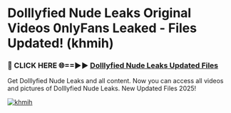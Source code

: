 # Dolllyfied Nude Leaks Original Videos 0nlyFans Leaked - Files Updated! (khmih)

<h3>🔴 CLICK HERE 🌐==►► <a href="https://tinyurl.com/52m3yx9h" rel="nofollow">Dolllyfied Nude Leaks Updated Files</a></h3>

Get Dolllyfied Nude Leaks and all content. Now you can access all videos and pictures of Dolllyfied Nude Leaks. New Updated Files 2025!

[![khmih](https://i.imgur.com/TnHtlc8.gif)](https://tinyurl.com/52m3yx9h)
